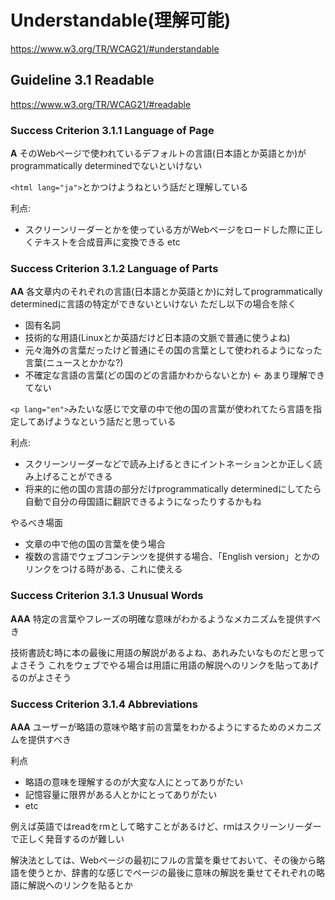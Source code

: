 # Understandable(理解可能)
https://www.w3.org/TR/WCAG21/#understandable

## Guideline 3.1 Readable
https://www.w3.org/TR/WCAG21/#readable

### Success Criterion 3.1.1 Language of Page
**A** そのWebページで使われているデフォルトの言語(日本語とか英語とか)がprogrammatically determinedでないといけない

`<html lang="ja">`とかつけようねという話だと理解している

利点:
- スクリーンリーダーとかを使っている方がWebページをロードした際に正しくテキストを合成音声に変換できる
etc

### Success Criterion 3.1.2 Language of Parts
**AA** 各文章内のそれぞれの言語(日本語とか英語とか)に対してprogrammatically determinedに言語の特定ができないといけない
ただし以下の場合を除く
- 固有名詞
- 技術的な用語(Linuxとか英語だけど日本語の文脈で普通に使うよね)
- 元々海外の言葉だったけど普通にその国の言葉として使われるようになった言葉(ニュースとかかな?)
- 不確定な言語の言葉(どの国のどの言語かわからないとか) <- あまり理解できてない

`<p lang="en">`みたいな感じで文章の中で他の国の言葉が使われてたら言語を指定してあげようなという話だと思っている

利点:
- スクリーンリーダーなどで読み上げるときにイントネーションとか正しく読み上げることができる
- 将来的に他の国の言語の部分だけprogrammatically determinedにしてたら自動で自分の母国語に翻訳できるようになったりするかもね

やるべき場面
- 文章の中で他の国の言葉を使う場合
- 複数の言語でウェブコンテンツを提供する場合、「English version」とかのリンクをつける時がある、これに使える

### Success Criterion 3.1.3 Unusual Words
**AAA** 特定の言葉やフレーズの明確な意味がわかるようなメカニズムを提供すべき

技術書読む時に本の最後に用語の解説があるよね、あれみたいなものだと思ってよさそう
これをウェブでやる場合は用語に用語の解説へのリンクを貼ってあげるのがよさそう

### Success Criterion 3.1.4 Abbreviations
**AAA** ユーザーが略語の意味や略す前の言葉をわかるようにするためのメカニズムを提供すべき

利点
- 略語の意味を理解するのが大変な人にとってありがたい
- 記憶容量に限界がある人とかにとってありがたい
- etc

例えば英語ではreadをrmとして略すことがあるけど、rmはスクリーンリーダーで正しく発音するのが難しい

解決法としては、Webページの最初にフルの言葉を乗せておいて、その後から略語を使うとか、辞書的な感じでページの最後に意味の解説を乗せてそれぞれの略語に解説へのリンクを貼るとか

